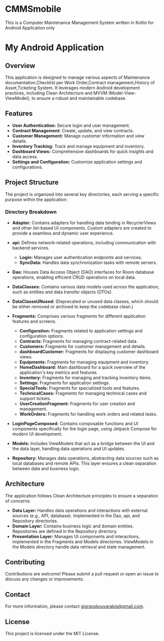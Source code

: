 # CMMSmobile
This is a Computer Maintenance Management System written in Kotlin for Android Application only

# My Android Application

## Overview

This application is designed to manage various aspects of Maintenance documentation,Checklist per Work Order,Contract management,History of Asset,Ticketing System. 
It leverages modern Android development practices, including Clean Architecture and MVVM (Model-View-ViewModel), to ensure a robust and maintainable codebase.

## Features

- **User Authentication:** Secure login and user management.
- **Contract Management:** Create, update, and view contracts.
- **Customer Management:** Manage customer information and view details.
- **Inventory Tracking:** Track and manage equipment and inventory.
- **Dashboard Views:** Comprehensive dashboards for quick insights and data access.
- **Settings and Configuration:** Customize application settings and configurations.

## Project Structure

The project is organized into several key directories, each serving a specific purpose within the application:

### Directory Breakdown

- **Adapter:** Contains adapters for handling data binding in RecyclerViews and other list-based UI components. Custom adapters are created to provide a seamless and dynamic user experience.

- **api:** Defines network-related operations, including communication with backend services.
  - **Login:** Manages user authentication endpoints and services.
  - **SyncData:** Handles data synchronization tasks with remote servers.

- **Dao:** Houses Data Access Object (DAO) interfaces for Room database operations, enabling efficient CRUD operations on local data.

- **DataClasses:** Contains various data models used across the application, such as entities and data transfer objects (DTOs).

- **DataClasseUNused:** (Deprecated or unused data classes, which should be either removed or archived to keep the codebase clean.)

- **Fragments:** Comprises various fragments for different application features and screens.
  - **Configuration:** Fragments related to application settings and configuration options.
  - **Contracts:** Fragments for managing contract-related data.
  - **Customers:** Fragments for customer management and details.
  - **dashboardCustomer:** Fragments for displaying customer dashboard views.
  - **Equipments:** Fragments for managing equipment and inventory.
  - **HomeDashboard:** Main dashboard for a quick overview of the application's key metrics and features.
  - **Inventory:** Fragments for managing and tracking inventory items.
  - **Settings:** Fragments for application settings.
  - **SpecialTools:** Fragments for specialized tools and features.
  - **TechnicalCases:** Fragments for managing technical cases and support tickets.
  - **UserCreationFragment:** Fragments for user creation and management.
  - **WorkOrders:** Fragments for handling work orders and related tasks.

- **LoginPageComposed:** Contains composable functions and UI components specifically for the login page, using Jetpack Compose for modern UI development.

- **Models:** Includes ViewModels that act as a bridge between the UI and the data layer, handling data operations and UI updates.

- **Repository:** Manages data operations, abstracting data sources such as local databases and remote APIs. This layer ensures a clean separation between data and business logic.

## Architecture

The application follows Clean Architecture principles to ensure a separation of concerns:

- **Data Layer:** Handles data operations and interactions with external sources (e.g., API, database). Implemented in the Dao, api, and Repository directories.
- **Domain Layer:** Contains business logic and domain entities. Repositories are defined in the Repository directory.
- **Presentation Layer:** Manages UI components and interactions, implemented in the Fragments and Models directories. ViewModels in the Models directory handle data retrieval and state management.

## Contributing

Contributions are welcome! Please submit a pull request or open an issue to discuss any changes or improvements.

## Contact

For more information, please contact [giorgoskouvarakis@gmail.com](mailto:giorgoskouvarakis@gmail.com).

## License

This project is licensed under the MIT License.
